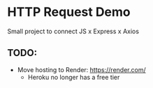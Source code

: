 # HTTP Request Demo

Small project to connect JS x Express x Axios

## TODO:
- Move hosting to Render: https://render.com/
  - Heroku no longer has a free tier
